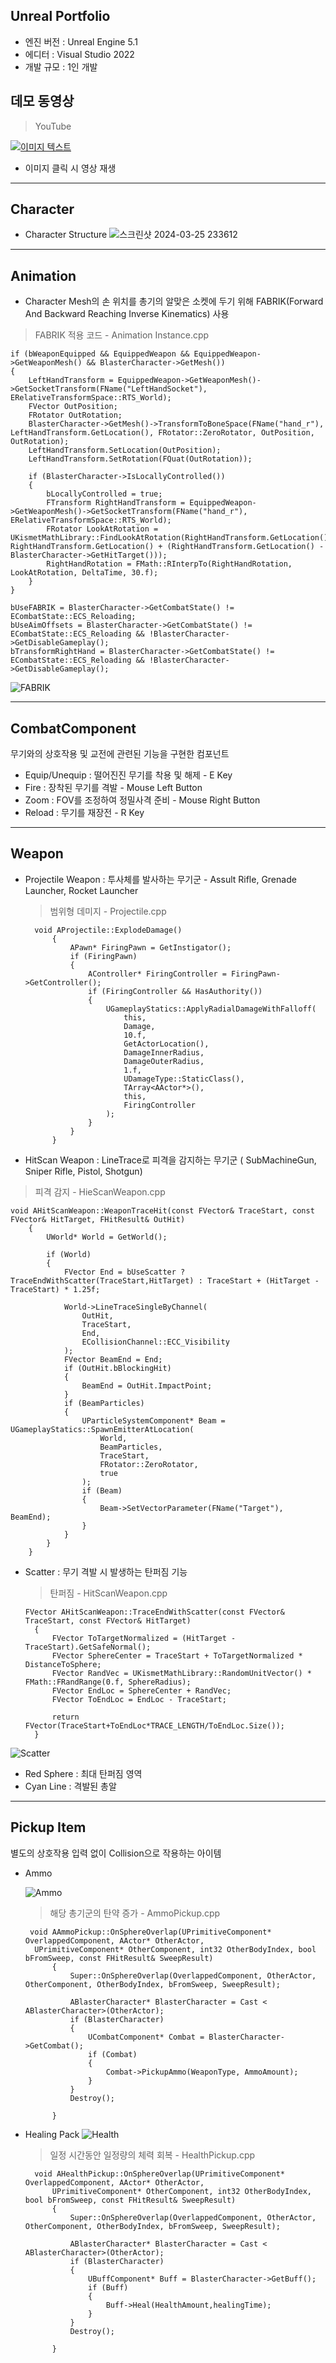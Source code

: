 Unreal Portfolio
---
+ 엔진 버전 : Unreal Engine 5.1
+ 에디터 : Visual Studio 2022
+ 개발 규모 : 1인 개발

데모 동영상
---
>YouTube

[![이미지 텍스트](https://github.com/mettal142/Portfolio/blob/main/Blaster/Images/%EC%8A%A4%ED%81%AC%EB%A6%B0%EC%83%B7%202024-05-19%20231827.png)](https://youtu.be/nOkH8RUjV6Y)
 + 이미지 클릭 시 영상 재생

---
Character
---
+ Character Structure
![스크린샷 2024-03-25 233612](https://github.com/mettal142/Portfolio/blob/main/Blaster/Images/%EC%8A%A4%ED%81%AC%EB%A6%B0%EC%83%B7%202024-05-19%20224947.png)

---
Animation
---

+ Character Mesh의 손 위치를 총기의 알맞은 소켓에 두기 위해 FABRIK(Forward And Backward Reaching Inverse Kinematics) 사용

> FABRIK 적용 코드 - Animation Instance.cpp 

	if (bWeaponEquipped && EquippedWeapon && EquippedWeapon->GetWeaponMesh() && BlasterCharacter->GetMesh())
	{
		LeftHandTransform = EquippedWeapon->GetWeaponMesh()->GetSocketTransform(FName("LeftHandSocket"), ERelativeTransformSpace::RTS_World);
		FVector OutPosition;
		FRotator OutRotation;
		BlasterCharacter->GetMesh()->TransformToBoneSpace(FName("hand_r"), LeftHandTransform.GetLocation(), FRotator::ZeroRotator, OutPosition, OutRotation);
		LeftHandTransform.SetLocation(OutPosition);
		LeftHandTransform.SetRotation(FQuat(OutRotation));

		if (BlasterCharacter->IsLocallyControlled())
		{
			bLocallyControlled = true;
			FTransform RightHandTransform = EquippedWeapon->GetWeaponMesh()->GetSocketTransform(FName("hand_r"), ERelativeTransformSpace::RTS_World);
			FRotator LookAtRotation = UKismetMathLibrary::FindLookAtRotation(RightHandTransform.GetLocation(), RightHandTransform.GetLocation() + (RightHandTransform.GetLocation() - BlasterCharacter->GetHitTarget()));
			RightHandRotation = FMath::RInterpTo(RightHandRotation, LookAtRotation, DeltaTime, 30.f);
		}
	}

	bUseFABRIK = BlasterCharacter->GetCombatState() != ECombatState::ECS_Reloading;
	bUseAimOffsets = BlasterCharacter->GetCombatState() != ECombatState::ECS_Reloading && !BlasterCharacter->GetDisableGameplay();
	bTransformRightHand = BlasterCharacter->GetCombatState() != ECombatState::ECS_Reloading && !BlasterCharacter->GetDisableGameplay();

![FABRIK](https://github.com/mettal142/Portfolio/blob/main/Blaster/Images/%EC%8A%A4%ED%81%AC%EB%A6%B0%EC%83%B7%202024-05-19%20215345.png)
  
---
CombatComponent
---
무기와의 상호작용 및 교전에 관련된 기능을 구현한 컴포넌트
+ Equip/Unequip : 떨어진진 무기를 착용 및 해제 - E Key
+ Fire : 장착된 무기를 격발 - Mouse Left Button
+ Zoom : FOV를 조정하여 정밀사격 준비 - Mouse Right Button
+ Reload : 무기를 재장전 - R Key

---
Weapon
---

+ Projectile Weapon : 투사체를 발사하는 무기군 - Assult Rifle, Grenade Launcher, Rocket Launcher
  > 범위형 데미지 - Projectile.cpp

		void AProjectile::ExplodeDamage()
			{
				APawn* FiringPawn = GetInstigator();
				if (FiringPawn)
				{
					AController* FiringController = FiringPawn->GetController();
					if (FiringController && HasAuthority())
					{
						UGameplayStatics::ApplyRadialDamageWithFalloff(
							this,
							Damage,
							10.f,
							GetActorLocation(),
							DamageInnerRadius,
							DamageOuterRadius,
							1.f,
							UDamageType::StaticClass(),
							TArray<AActor*>(),
							this,
							FiringController
						);
					}
				}
			}
	

+ HitScan Weapon : LineTrace로 피격을 감지하는 무기군 ( SubMachineGun, Sniper Rifle, Pistol, Shotgun)
 > 피격 감지 - HieScanWeapon.cpp

	void AHitScanWeapon::WeaponTraceHit(const FVector& TraceStart, const FVector& HitTarget, FHitResult& OutHit)
		{	
			UWorld* World = GetWorld();
			
			if (World)
			{
				FVector End = bUseScatter ? TraceEndWithScatter(TraceStart,HitTarget) : TraceStart + (HitTarget - TraceStart) * 1.25f;
		
				World->LineTraceSingleByChannel(
					OutHit,
					TraceStart,
					End,
					ECollisionChannel::ECC_Visibility
				);
				FVector BeamEnd = End;
				if (OutHit.bBlockingHit)
				{
					BeamEnd = OutHit.ImpactPoint;
				}
				if (BeamParticles)
				{
					UParticleSystemComponent* Beam = UGameplayStatics::SpawnEmitterAtLocation(
						World,
						BeamParticles,
						TraceStart,
						FRotator::ZeroRotator,
						true
					);
					if (Beam)
					{
						Beam->SetVectorParameter(FName("Target"), BeamEnd);
					}
				}
			}
		}

+ Scatter : 무기 격발 시 발생하는 탄퍼짐 기능
  > 탄퍼짐 - HitScanWeapon.cpp

	  FVector AHitScanWeapon::TraceEndWithScatter(const FVector& TraceStart, const FVector& HitTarget)
		{
			FVector ToTargetNormalized = (HitTarget - TraceStart).GetSafeNormal();
			FVector SphereCenter = TraceStart + ToTargetNormalized * DistanceToSphere;
			FVector RandVec = UKismetMathLibrary::RandomUnitVector() * FMath::FRandRange(0.f, SphereRadius);
			FVector EndLoc = SphereCenter + RandVec;
			FVector ToEndLoc = EndLoc - TraceStart;
  		
			return FVector(TraceStart+ToEndLoc*TRACE_LENGTH/ToEndLoc.Size());
		}

 ![Scatter](https://github.com/mettal142/Portfolio/blob/main/Blaster/Images/%EC%8A%A4%ED%81%AC%EB%A6%B0%EC%83%B7%202024-05-19%20224651.png)

+ Red Sphere : 최대 탄퍼짐 영역
+ Cyan Line : 격발된 총알
  
---
Pickup Item
---
별도의 상호작용 입력 없이 Collision으로 작용하는 아이템
+ Ammo

  ![Ammo](https://github.com/mettal142/Portfolio/blob/main/Blaster/Images/%EC%8A%A4%ED%81%AC%EB%A6%B0%EC%83%B7%202024-05-19%20230000.png)

  > 해당 총기군의 탄약 증가 - AmmoPickup.cpp
  
	   void AAmmoPickup::OnSphereOverlap(UPrimitiveComponent* OverlappedComponent, AActor* OtherActor, 
		UPrimitiveComponent* OtherComponent, int32 OtherBodyIndex, bool bFromSweep, const FHitResult& SweepResult)
			{
				Super::OnSphereOverlap(OverlappedComponent, OtherActor, OtherComponent, OtherBodyIndex, bFromSweep, SweepResult);
			
				ABlasterCharacter* BlasterCharacter = Cast < ABlasterCharacter>(OtherActor);
				if (BlasterCharacter)
				{
					UCombatComponent* Combat = BlasterCharacter->GetCombat();
					if (Combat)
					{
						Combat->PickupAmmo(WeaponType, AmmoAmount);
					}
				}
				Destroy();
			
			}

+ Healing Pack
  ![Health](https://github.com/mettal142/Portfolio/blob/main/Blaster/Images/%EC%8A%A4%ED%81%AC%EB%A6%B0%EC%83%B7%202024-05-19%20231017.png)
  > 일정 시간동안 일정량의 체력 회복 - HealthPickup.cpp

		void AHealthPickup::OnSphereOverlap(UPrimitiveComponent* OverlappedComponent, AActor* OtherActor,
			UPrimitiveComponent* OtherComponent, int32 OtherBodyIndex, bool bFromSweep, const FHitResult& SweepResult)
			{
				Super::OnSphereOverlap(OverlappedComponent, OtherActor, OtherComponent, OtherBodyIndex, bFromSweep, SweepResult);
			
				ABlasterCharacter* BlasterCharacter = Cast < ABlasterCharacter>(OtherActor);
				if (BlasterCharacter)
				{
					UBuffComponent* Buff = BlasterCharacter->GetBuff();
					if (Buff)
					{
						Buff->Heal(HealthAmount,healingTime);
					}
				}
				Destroy();
			
			}

